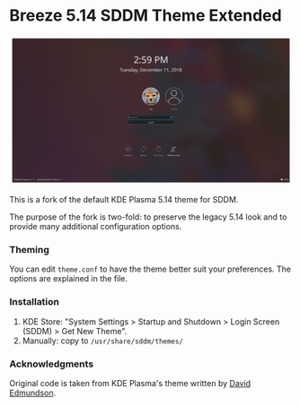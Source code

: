 # Breeze 5.14 SDDM Theme Extended

![Screenshot of the theme](preview.png "Preview")

This is a fork of the default KDE Plasma 5.14 theme for SDDM.

The purpose of the fork is two-fold: to preserve the legacy 5.14 look and to provide many additional configuration options.

### Theming

You can edit `theme.conf` to have the theme better suit your preferences. The options are explained in the file.

### Installation

1) KDE Store: "System Settings > Startup and Shutdown > Login Screen (SDDM) > Get New Theme".
2) Manually: copy to `/usr/share/sddm/themes/`

### Acknowledgments

Original code is taken from KDE Plasma's theme written by [David Edmundson](davidedmundson@kde.org).
